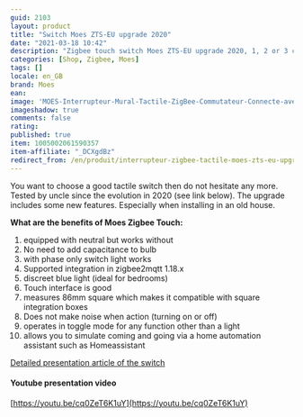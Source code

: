 ```yaml
---
guid: 2103
layout: product 
title: "Switch Moes ZTS-EU upgrade 2020"
date: "2021-03-18 10:42"
description: "Zigbee touch switch Moes ZTS-EU upgrade 2020, 1, 2 or 3 commands"
categories: [Shop, Zigbee, Moes]
tags: []
locale: en_GB
brand: Moes
ean: 
image: 'MOES-Interrupteur-Mural-Tactile-ZigBee-Commutateur-Connecte-avec-ou-Sans-Neutre.jpg'
imageshadow: true
comments: false
rating:  
published: true
item: 1005002061590357
item-affiliate: "_DCXgdBz"
redirect_from: /en/produit/interrupteur-zigbee-tactile-moes-zts-eu-upgrade-2020
---
```


You want to choose a good tactile switch then do not hesitate any more. Tested by uncle since the evolution in 2020 (see link below). The upgrade includes some new features. Especially when installing in an old house.

**What are the benefits of Moes Zigbee Touch:**

1. equipped with neutral but works without
2. No need to add capacitance to bulb
3. with phase only switch light works
4. Supported integration in zigbee2mqtt 1.18.x
5. discreet blue light (ideal for bedrooms)
6. Touch interface is good
7. measures 86mm square which makes it compatible with square integration boxes
8. Does not make noise when action (turning on or off)
9. operates in toggle mode for any function other than a light
10. allows you to simulate coming and going via a home automation assistant such as Homeassistant

[Detailed presentation article of the switch](https://www.haade.fr/blog/test-de-matos/test-moes-switch-zigbee-tactile-zts-eu-upgrade-2020/)

#### **Youtube presentation video**

[https://youtu.be/cq0ZeT6K1uY](https://youtu.be/cq0ZeT6K1uY)
